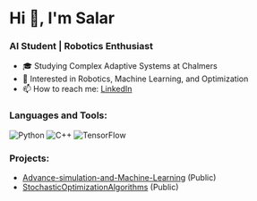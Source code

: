 # Hi 👋, I'm Salar
### AI Student | Robotics Enthusiast

- 🎓 Studying Complex Adaptive Systems at Chalmers
- 🤖 Interested in Robotics, Machine Learning, and Optimization
- 📫 How to reach me: [LinkedIn](https://www.linkedin.com/in/salar-ghanbari-160722216)

### Languages and Tools:
![Python](https://img.shields.io/badge/Python-3776AB?style=for-the-badge&logo=python&logoColor=white)
![C++](https://img.shields.io/badge/C++-00599C?style=for-the-badge&logo=cplusplus&logoColor=white)
![TensorFlow](https://img.shields.io/badge/TensorFlow-FF6F00?style=for-the-badge&logo=tensorflow&logoColor=white)

### Projects:
- [Advance-simulation-and-Machine-Learning](https://github.com/salar9271/Advance-simulation-and-Machine-Learning) (Public)
- [StochasticOptimizationAlgorithms](https://github.com/salar9271/StochasticOptimizationAlgorithms) (Public)
